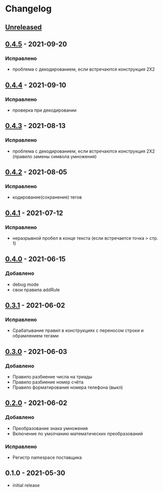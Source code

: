 # Changelog
## [Unreleased](https://github.com/akhx/typograf/compare/v0.4.5...HEAD)

## [0.4.5](https://github.com/akhx/typograf/compare/v0.4.4...v0.4.5) - 2021-09-20
### Исправлено
* проблема с декодированием, если встречаются конструкция 2X2

## [0.4.4](https://github.com/akhx/typograf/compare/v0.4.3...v0.4.4) - 2021-09-10
### Исправлено
* проверка при декодировании 


## [0.4.3](https://github.com/akhx/typograf/compare/v0.4.2...v0.4.3) - 2021-08-13
### Исправлено
* проблема с декодированием, если встречаются конструкция 2X2 (правило замены символа умножения)

## [0.4.2](https://github.com/akhx/typograf/compare/v0.4.1...v0.4.2) - 2021-08-05
### Исправлено
* кодирование(сохранение) тегов

## [0.4.1](https://github.com/akhx/typograf/compare/v0.4.0...v0.4.1) - 2021-07-12
### Исправлено
*   неразрывной пробел в конце текста (если встречается точка > стр. 1)

## [0.4.0](https://github.com/akhx/typograf/compare/v0.3.1...v0.4.0) - 2021-06-15
### Добавлено
*   debug mode
*   свои правила addRule

## [0.3.1](https://github.com/akhx/typograf/compare/v0.3.0...v0.3.1) - 2021-06-02
### Исправлено
*   Срабатывание правил в конструкциях с переносом строки и обрамлением тегами

## [0.3.0](https://github.com/akhx/typograf/compare/v0.2.0...v0.3.0) - 2021-06-03
### Добавлено
*   Правило разбиение числа на триады
*   Правило разбиение номер счёта
*   Правило форматирования номера телефона (выкл)

## [0.2.0](https://github.com/akhx/typograf/compare/v0.1.0...v0.2.0) - 2021-06-02
### Добавлено
*   Преобразование знака умножения
*   Включение по умолчанию математических преобразований

### Исправлено
*   Регистр namespace поставщика

## 0.1.0 - 2021-05-30
*   initial release